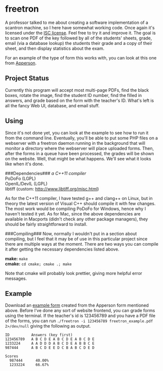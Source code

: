freetron
========
A professor talked to me about creating a software implementation of a scantron
machine, so I here have somewhat working code. Once again it's licensed under
the [ISC license](http://floft.net/uploads/isc-license.txt).  Feel free to try
it and improve it. The goal is to scan one PDF of the key followed by all of
the students' sheets, grade, email (via a database lookup) the students their
grade and a copy of their sheet, and then display statistics about the exam.

For an example of the type of form this works with, you can look at this one
from [Apperson](https://ssl1.appersonsecure.com/pdfs/common/29240.PDF).

Project Status
--------------
Currently this program will accept most multi-page PDFs, find the black boxes,
rotate the image, find the student ID number, find the filled in answers, and
grade based on the form with the teacher's ID. What's left is all the fancy Web
UI, database, and email stuff.

Using
-----
Since it's not done yet, you can look at the example to see how to run it from
the command line. Eventually, you'll be able to put some PHP files on a webserver
with a freetron daemon running in the background that will monitor a directory
where the webserver will place uploaded forms. Then, after the forms in a queue
have been processed, the grades will be shown on the website. Well, that might be
what happens. We'll see what it looks like when it's done.

###Dependencies###
*a C++11 compiler*  
PoDoFo (LGPL)  
OpenIL/DevIL (LGPL)  
libtiff (custom: http://www.libtiff.org/misc.html)

As for the C++11 compiler, I have tested g++ and clang++ on Linux, but in
theory the latest version of Visual C++ should compile it with few changes. The
most work would be compiling PoDoFo for Windows, hence why I haven't tested it
yet. As for Mac, since the above dependencies are available in Macports (didn't
check any other package managers), they should be fairly straightforward to
install.

###Compiling###
Now, normally I wouldn't put in a section about compiling, but I feel that it
may be of use in this particular project since there are multiple ways at the
moment. There are two ways you can compile it after getting the necessary
dependencies listed above.

**make:** ``make``  
**cmake:** ``cd cmake; cmake .; make``

Note that cmake will probably look prettier, giving more helpful error
messages.

Example
-------
Download an [example form](http://floft.net/uploads/freetron_example.pdf)
created from the Apperson form mentioned above. Before I've done any sort of
website frontend, you can grade forms using the terminal. If the teacher's id
is 123456789 and you have a PDF file of the forms, you can run `./freetron -i
123456789 freetron_example.pdf 2>/dev/null` giving the following as output.

    ID          Answers (key first)
    123456789   A B C D E A B C D E A B C D E 
    1233224     A A D D D A B C D E A B B C E 
    987444      A B C D E E D C B A B C D E D 

    Scores
      987444      40.00%
      1233224     66.67%
